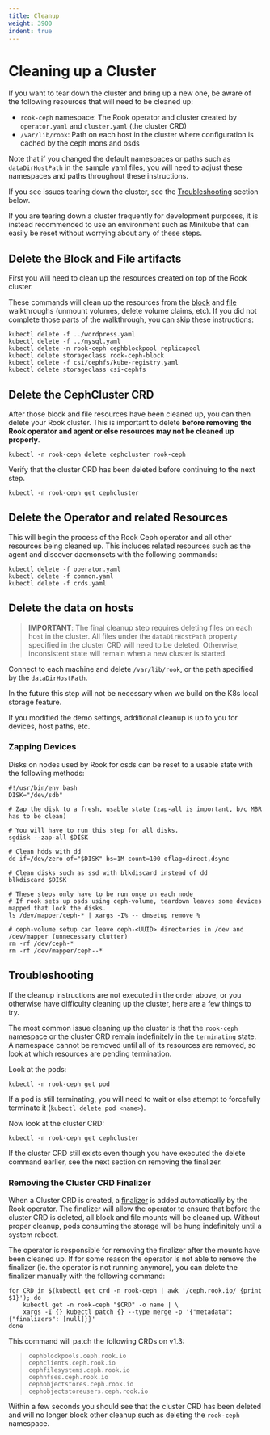 ```yaml
---
title: Cleanup
weight: 3900
indent: true
---
```


# Cleaning up a Cluster

If you want to tear down the cluster and bring up a new one, be aware of the following resources that will need to be cleaned up:

* `rook-ceph` namespace: The Rook operator and cluster created by `operator.yaml` and `cluster.yaml` (the cluster CRD)
* `/var/lib/rook`: Path on each host in the cluster where configuration is cached by the ceph mons and osds

Note that if you changed the default namespaces or paths such as `dataDirHostPath` in the sample yaml files, you will need to adjust these namespaces and paths throughout these instructions.

If you see issues tearing down the cluster, see the [Troubleshooting](#troubleshooting) section below.

If you are tearing down a cluster frequently for development purposes, it is instead recommended to use an environment such as Minikube that can easily be reset without worrying about any of these steps.

## Delete the Block and File artifacts

First you will need to clean up the resources created on top of the Rook cluster.

These commands will clean up the resources from the [block](ceph-block.md#teardown) and [file](ceph-filesystem.md#teardown) walkthroughs (unmount volumes, delete volume claims, etc). If you did not complete those parts of the walkthrough, you can skip these instructions:

```console
kubectl delete -f ../wordpress.yaml
kubectl delete -f ../mysql.yaml
kubectl delete -n rook-ceph cephblockpool replicapool
kubectl delete storageclass rook-ceph-block
kubectl delete -f csi/cephfs/kube-registry.yaml
kubectl delete storageclass csi-cephfs
```

## Delete the CephCluster CRD

After those block and file resources have been cleaned up, you can then delete your Rook cluster. This is important to delete **before removing the Rook operator and agent or else resources may not be cleaned up properly**.

```console
kubectl -n rook-ceph delete cephcluster rook-ceph
```

Verify that the cluster CRD has been deleted before continuing to the next step.

```console
kubectl -n rook-ceph get cephcluster
```

## Delete the Operator and related Resources

This will begin the process of the Rook Ceph operator and all other resources being cleaned up.
This includes related resources such as the agent and discover daemonsets with the following commands:

```console
kubectl delete -f operator.yaml
kubectl delete -f common.yaml
kubectl delete -f crds.yaml
```

## Delete the data on hosts

> **IMPORTANT**: The final cleanup step requires deleting files on each host in the cluster. All files under the `dataDirHostPath` property specified in the cluster CRD will need to be deleted. Otherwise, inconsistent state will remain when a new cluster is started.

Connect to each machine and delete `/var/lib/rook`, or the path specified by the `dataDirHostPath`.

In the future this step will not be necessary when we build on the K8s local storage feature.

If you modified the demo settings, additional cleanup is up to you for devices, host paths, etc.

### Zapping Devices

Disks on nodes used by Rook for osds can be reset to a usable state with the following methods:

```console
#!/usr/bin/env bash
DISK="/dev/sdb"

# Zap the disk to a fresh, usable state (zap-all is important, b/c MBR has to be clean)

# You will have to run this step for all disks.
sgdisk --zap-all $DISK

# Clean hdds with dd
dd if=/dev/zero of="$DISK" bs=1M count=100 oflag=direct,dsync

# Clean disks such as ssd with blkdiscard instead of dd
blkdiscard $DISK

# These steps only have to be run once on each node
# If rook sets up osds using ceph-volume, teardown leaves some devices mapped that lock the disks.
ls /dev/mapper/ceph-* | xargs -I% -- dmsetup remove %

# ceph-volume setup can leave ceph-<UUID> directories in /dev and /dev/mapper (unnecessary clutter)
rm -rf /dev/ceph-*
rm -rf /dev/mapper/ceph--*
```

## Troubleshooting

If the cleanup instructions are not executed in the order above, or you otherwise have difficulty cleaning up the cluster, here are a few things to try.

The most common issue cleaning up the cluster is that the `rook-ceph` namespace or the cluster CRD remain indefinitely in the `terminating` state. A namespace cannot be removed until all of its resources are removed, so look at which resources are pending termination.

Look at the pods:

```console
kubectl -n rook-ceph get pod
```

If a pod is still terminating, you will need to wait or else attempt to forcefully terminate it (`kubectl delete pod <name>`).

Now look at the cluster CRD:

```console
kubectl -n rook-ceph get cephcluster
```

If the cluster CRD still exists even though you have executed the delete command earlier, see the next section on removing the finalizer.

### Removing the Cluster CRD Finalizer

When a Cluster CRD is created, a [finalizer](https://kubernetes.io/docs/tasks/access-kubernetes-api/extend-api-custom-resource-definitions/#finalizers) is added automatically by the Rook operator. The finalizer will allow the operator to ensure that before the cluster CRD is deleted, all block and file mounts will be cleaned up. Without proper cleanup, pods consuming the storage will be hung indefinitely until a system reboot.

The operator is responsible for removing the finalizer after the mounts have been cleaned up.
If for some reason the operator is not able to remove the finalizer (ie. the operator is not running anymore), you can delete the finalizer manually with the following command:

```console
for CRD in $(kubectl get crd -n rook-ceph | awk '/ceph.rook.io/ {print $1}'); do
    kubectl get -n rook-ceph "$CRD" -o name | \
    xargs -I {} kubectl patch {} --type merge -p '{"metadata":{"finalizers": [null]}}'
done
```

This command will patch the following CRDs on v1.3:
>```
>cephblockpools.ceph.rook.io
>cephclients.ceph.rook.io
>cephfilesystems.ceph.rook.io
>cephnfses.ceph.rook.io
>cephobjectstores.ceph.rook.io
>cephobjectstoreusers.ceph.rook.io
>```

Within a few seconds you should see that the cluster CRD has been deleted and will no longer block other cleanup such as deleting the `rook-ceph` namespace.
